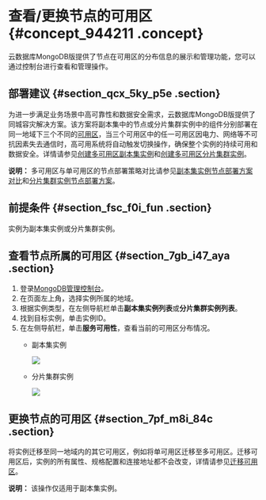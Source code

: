 # 查看/更换节点的可用区 {#concept_944211 .concept}

云数据库MongoDB版提供了节点在可用区的分布信息的展示和管理功能，您可以通过控制台进行查看和管理操作。

## 部署建议 {#section_qcx_5ky_p5e .section}

为进一步满足业务场景中高可靠性和数据安全需求，云数据库MongoDB版提供了同城容灾解决方案。该方案将副本集中的节点或分片集群实例中的组件分别部署在同一地域下三个不同的[可用区](https://help.aliyun.com/document_detail/26559.html#ul-icc-njg-hfb)，当三个可用区中的任一可用区因电力、网络等不可抗因素失去通信时，高可用系统将自动触发切换操作，确保整个实例的持续可用和数据安全。详情请参见[创建多可用区副本集实例](intl.zh-CN/用户指南/同城容灾解决方案/创建多可用区副本集实例.md#)和[创建多可用区分片集群实例](intl.zh-CN/用户指南/同城容灾解决方案/创建多可用区分片集群实例.md#)。

**说明：** 多可用区与单可用区的节点部署策略对比请参见[副本集实例节点部署方案对比](intl.zh-CN/用户指南/同城容灾解决方案/创建多可用区副本集实例.md#section_wjr_qpj_wgb)和[分片集群实例节点部署方案](intl.zh-CN/用户指南/同城容灾解决方案/创建多可用区分片集群实例.md#section_wjr_qpj_wgb)。

## 前提条件 {#section_fsc_f0i_fun .section}

实例为副本集实例或分片集群实例。

## 查看节点所属的可用区 {#section_7gb_i47_aya .section}

1.  登录[MongoDB管理控制台](https://mongodb.console.aliyun.com/)。
2.  在页面左上角，选择实例所属的地域。
3.  根据实例类型，在左侧导航栏单击**副本集实例列表**或**分片集群实例列表**。
4.  找到目标实例，单击实例ID。
5.  在左侧导航栏，单击**服务可用性**，查看当前的可用区分布情况。
    -   副本集实例

        ![](http://static-aliyun-doc.oss-cn-hangzhou.aliyuncs.com/assets/img/763338/156291800250550_zh-CN.png)

    -   分片集群实例

        ![](http://static-aliyun-doc.oss-cn-hangzhou.aliyuncs.com/assets/img/763338/156291800250551_zh-CN.png)


## 更换节点的可用区 {#section_7pf_m8i_84c .section}

将实例迁移至同一地域内的其它可用区，例如将单可用区迁移至多可用区。迁移可用区后，实例的所有属性、规格配置和连接地址都不会改变，详情请参见[迁移可用区](intl.zh-CN/用户指南/实例管理/迁移可用区.md#)。

**说明：** 该操作仅适用于副本集实例。

